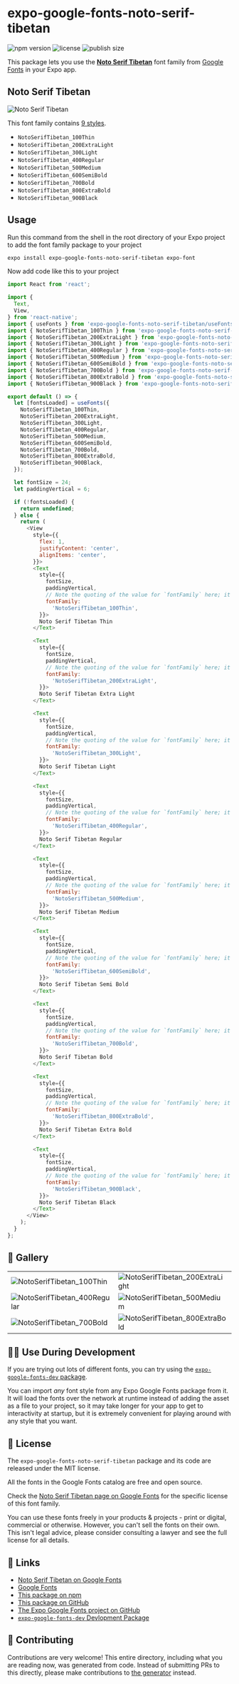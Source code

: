 # expo-google-fonts-noto-serif-tibetan

![npm version](https://flat.badgen.net/npm/v/expo-google-fonts-noto-serif-tibetan)
![license](https://flat.badgen.net/github/license/expo/google-fonts)
![publish size](https://flat.badgen.net/packagephobia/install/expo-google-fonts-noto-serif-tibetan)

This package lets you use the [**Noto Serif Tibetan**](https://fonts.google.com/specimen/Noto+Serif+Tibetan) font family from [Google Fonts](https://fonts.google.com/) in your Expo app.

## Noto Serif Tibetan

![Noto Serif Tibetan](./font-family.png)

This font family contains [9 styles](#-gallery).

- `NotoSerifTibetan_100Thin`
- `NotoSerifTibetan_200ExtraLight`
- `NotoSerifTibetan_300Light`
- `NotoSerifTibetan_400Regular`
- `NotoSerifTibetan_500Medium`
- `NotoSerifTibetan_600SemiBold`
- `NotoSerifTibetan_700Bold`
- `NotoSerifTibetan_800ExtraBold`
- `NotoSerifTibetan_900Black`

## Usage

Run this command from the shell in the root directory of your Expo project to add the font family package to your project
```sh
expo install expo-google-fonts-noto-serif-tibetan expo-font
```

Now add code like this to your project
```js
import React from 'react';

import {
  Text,
  View,
} from 'react-native';
import { useFonts } from 'expo-google-fonts-noto-serif-tibetan/useFonts';
import { NotoSerifTibetan_100Thin } from 'expo-google-fonts-noto-serif-tibetan/100Thin';
import { NotoSerifTibetan_200ExtraLight } from 'expo-google-fonts-noto-serif-tibetan/200ExtraLight';
import { NotoSerifTibetan_300Light } from 'expo-google-fonts-noto-serif-tibetan/300Light';
import { NotoSerifTibetan_400Regular } from 'expo-google-fonts-noto-serif-tibetan/400Regular';
import { NotoSerifTibetan_500Medium } from 'expo-google-fonts-noto-serif-tibetan/500Medium';
import { NotoSerifTibetan_600SemiBold } from 'expo-google-fonts-noto-serif-tibetan/600SemiBold';
import { NotoSerifTibetan_700Bold } from 'expo-google-fonts-noto-serif-tibetan/700Bold';
import { NotoSerifTibetan_800ExtraBold } from 'expo-google-fonts-noto-serif-tibetan/800ExtraBold';
import { NotoSerifTibetan_900Black } from 'expo-google-fonts-noto-serif-tibetan/900Black';

export default () => {
  let [fontsLoaded] = useFonts({
    NotoSerifTibetan_100Thin,
    NotoSerifTibetan_200ExtraLight,
    NotoSerifTibetan_300Light,
    NotoSerifTibetan_400Regular,
    NotoSerifTibetan_500Medium,
    NotoSerifTibetan_600SemiBold,
    NotoSerifTibetan_700Bold,
    NotoSerifTibetan_800ExtraBold,
    NotoSerifTibetan_900Black,
  });

  let fontSize = 24;
  let paddingVertical = 6;

  if (!fontsLoaded) {
    return undefined;
  } else {
    return (
      <View
        style={{
          flex: 1,
          justifyContent: 'center',
          alignItems: 'center',
        }}>
        <Text
          style={{
            fontSize,
            paddingVertical,
            // Note the quoting of the value for `fontFamily` here; it expects a string!
            fontFamily:
              'NotoSerifTibetan_100Thin',
          }}>
          Noto Serif Tibetan Thin
        </Text>

        <Text
          style={{
            fontSize,
            paddingVertical,
            // Note the quoting of the value for `fontFamily` here; it expects a string!
            fontFamily:
              'NotoSerifTibetan_200ExtraLight',
          }}>
          Noto Serif Tibetan Extra Light
        </Text>

        <Text
          style={{
            fontSize,
            paddingVertical,
            // Note the quoting of the value for `fontFamily` here; it expects a string!
            fontFamily:
              'NotoSerifTibetan_300Light',
          }}>
          Noto Serif Tibetan Light
        </Text>

        <Text
          style={{
            fontSize,
            paddingVertical,
            // Note the quoting of the value for `fontFamily` here; it expects a string!
            fontFamily:
              'NotoSerifTibetan_400Regular',
          }}>
          Noto Serif Tibetan Regular
        </Text>

        <Text
          style={{
            fontSize,
            paddingVertical,
            // Note the quoting of the value for `fontFamily` here; it expects a string!
            fontFamily:
              'NotoSerifTibetan_500Medium',
          }}>
          Noto Serif Tibetan Medium
        </Text>

        <Text
          style={{
            fontSize,
            paddingVertical,
            // Note the quoting of the value for `fontFamily` here; it expects a string!
            fontFamily:
              'NotoSerifTibetan_600SemiBold',
          }}>
          Noto Serif Tibetan Semi Bold
        </Text>

        <Text
          style={{
            fontSize,
            paddingVertical,
            // Note the quoting of the value for `fontFamily` here; it expects a string!
            fontFamily:
              'NotoSerifTibetan_700Bold',
          }}>
          Noto Serif Tibetan Bold
        </Text>

        <Text
          style={{
            fontSize,
            paddingVertical,
            // Note the quoting of the value for `fontFamily` here; it expects a string!
            fontFamily:
              'NotoSerifTibetan_800ExtraBold',
          }}>
          Noto Serif Tibetan Extra Bold
        </Text>

        <Text
          style={{
            fontSize,
            paddingVertical,
            // Note the quoting of the value for `fontFamily` here; it expects a string!
            fontFamily:
              'NotoSerifTibetan_900Black',
          }}>
          Noto Serif Tibetan Black
        </Text>
      </View>
    );
  }
};

```

## 🔡 Gallery


||||
|-|-|-|
|![NotoSerifTibetan_100Thin](.//100Thin/NotoSerifTibetan_100Thin.ttf.png)|![NotoSerifTibetan_200ExtraLight](.//200ExtraLight/NotoSerifTibetan_200ExtraLight.ttf.png)|![NotoSerifTibetan_300Light](.//300Light/NotoSerifTibetan_300Light.ttf.png)||
|![NotoSerifTibetan_400Regular](.//400Regular/NotoSerifTibetan_400Regular.ttf.png)|![NotoSerifTibetan_500Medium](.//500Medium/NotoSerifTibetan_500Medium.ttf.png)|![NotoSerifTibetan_600SemiBold](.//600SemiBold/NotoSerifTibetan_600SemiBold.ttf.png)||
|![NotoSerifTibetan_700Bold](.//700Bold/NotoSerifTibetan_700Bold.ttf.png)|![NotoSerifTibetan_800ExtraBold](.//800ExtraBold/NotoSerifTibetan_800ExtraBold.ttf.png)|![NotoSerifTibetan_900Black](.//900Black/NotoSerifTibetan_900Black.ttf.png)||


## 👩‍💻 Use During Development

If you are trying out lots of different fonts, you can try using the [`expo-google-fonts-dev` package](https://github.com/freeboub/google-fonts/tree/master/font-packages/dev#readme).

You can import *any* font style from any Expo Google Fonts package from it. It will load the fonts
over the network at runtime instead of adding the asset as a file to your project, so it may take longer
for your app to get to interactivity at startup, but it is extremely convenient
for playing around with any style that you want.

## 📖 License

The `expo-google-fonts-noto-serif-tibetan` package and its code are released under the MIT license.

All the fonts in the Google Fonts catalog are free and open source.

Check the [Noto Serif Tibetan page on Google Fonts](https://fonts.google.com/specimen/Noto+Serif+Tibetan) for the specific license of this font family.

You can use these fonts freely in your products & projects - print or digital, commercial or otherwise. However, you can't sell the fonts on their own. This isn't legal advice, please consider consulting a lawyer and see the full license for all details.

## 🔗 Links

- [Noto Serif Tibetan on Google Fonts](https://fonts.google.com/specimen/Noto+Serif+Tibetan)
- [Google Fonts](https://fonts.google.com/)
- [This package on npm](https://www.npmjs.com/package/expo-google-fonts-noto-serif-tibetan)
- [This package on GitHub](https://github.com/freeboub/google-fonts/tree/master/font-packages/noto-serif-tibetan)
- [The Expo Google Fonts project on GitHub](https://github.com/freeboub/google-fonts)
- [`expo-google-fonts-dev` Devlopment Package](https://github.com/freeboub/google-fonts/tree/master/font-packages/dev)

## 🤝 Contributing

Contributions are very welcome! This entire directory, including what you are reading now, was generated from code. Instead of submitting PRs to this directly, please make contributions to [the generator](https://github.com/freeboub/google-fonts/tree/master/packages/generator) instead.
